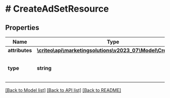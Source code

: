 # # CreateAdSetResource

## Properties

Name | Type | Description | Notes
------------ | ------------- | ------------- | -------------
**attributes** | [**\criteo\api\marketingsolutions\v2023_07\Model\CreateAdSet**](CreateAdSet.md) |  | [optional]
**type** | **string** | Canonical type name of the entity | [optional]

[[Back to Model list]](../../README.md#models) [[Back to API list]](../../README.md#endpoints) [[Back to README]](../../README.md)
